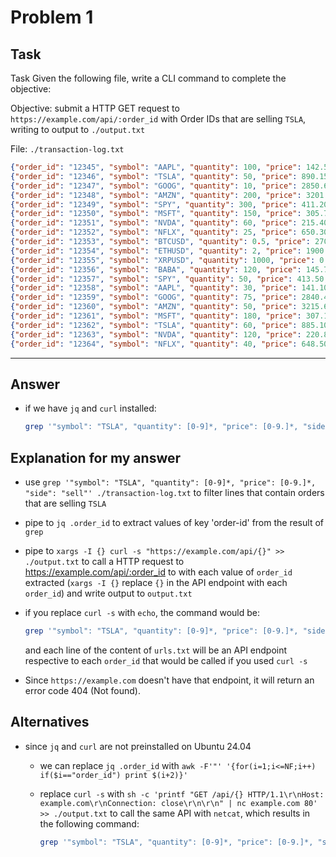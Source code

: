 # Problem 1

## Task

Task
Given the following file, write a CLI command to complete the objective:

Objective: submit a HTTP GET request to ```https://example.com/api/:order_id``` with Order IDs that are selling ```TSLA```, writing to output to ```./output.txt```

File: ```./transaction-log.txt```

```json
{"order_id": "12345", "symbol": "AAPL", "quantity": 100, "price": 142.50, "side": "buy", "timestamp": "2025-02-18T09:15:30Z"}
{"order_id": "12346", "symbol": "TSLA", "quantity": 50, "price": 890.15, "side": "sell", "timestamp": "2025-02-18T09:16:10Z"}
{"order_id": "12347", "symbol": "GOOG", "quantity": 10, "price": 2850.60, "side": "buy", "timestamp": "2025-02-18T09:17:20Z"}
{"order_id": "12348", "symbol": "AMZN", "quantity": 200, "price": 3201.45, "side": "sell", "timestamp": "2025-02-18T09:18:05Z"}
{"order_id": "12349", "symbol": "SPY", "quantity": 300, "price": 411.20, "side": "buy", "timestamp": "2025-02-18T09:19:15Z"}
{"order_id": "12350", "symbol": "MSFT", "quantity": 150, "price": 305.75, "side": "sell", "timestamp": "2025-02-18T09:20:00Z"}
{"order_id": "12351", "symbol": "NVDA", "quantity": 60, "price": 215.40, "side": "buy", "timestamp": "2025-02-18T09:20:45Z"}
{"order_id": "12352", "symbol": "NFLX", "quantity": 25, "price": 650.30, "side": "sell", "timestamp": "2025-02-18T09:21:25Z"}
{"order_id": "12353", "symbol": "BTCUSD", "quantity": 0.5, "price": 27000.00, "side": "buy", "timestamp": "2025-02-18T09:22:10Z"}
{"order_id": "12354", "symbol": "ETHUSD", "quantity": 2, "price": 1900.30, "side": "sell", "timestamp": "2025-02-18T09:23:00Z"}
{"order_id": "12355", "symbol": "XRPUSD", "quantity": 1000, "price": 0.85, "side": "buy", "timestamp": "2025-02-18T09:23:40Z"}
{"order_id": "12356", "symbol": "BABA", "quantity": 120, "price": 145.75, "side": "sell", "timestamp": "2025-02-18T09:24:25Z"}
{"order_id": "12357", "symbol": "SPY", "quantity": 50, "price": 413.50, "side": "buy", "timestamp": "2025-02-18T09:25:15Z"}
{"order_id": "12358", "symbol": "AAPL", "quantity": 30, "price": 141.10, "side": "sell", "timestamp": "2025-02-18T09:26:00Z"}
{"order_id": "12359", "symbol": "GOOG", "quantity": 75, "price": 2840.40, "side": "buy", "timestamp": "2025-02-18T09:26:45Z"}
{"order_id": "12360", "symbol": "AMZN", "quantity": 50, "price": 3215.60, "side": "sell", "timestamp": "2025-02-18T09:27:30Z"}
{"order_id": "12361", "symbol": "MSFT", "quantity": 180, "price": 307.10, "side": "buy", "timestamp": "2025-02-18T09:28:05Z"}
{"order_id": "12362", "symbol": "TSLA", "quantity": 60, "price": 885.10, "side": "sell", "timestamp": "2025-02-18T09:28:50Z"}
{"order_id": "12363", "symbol": "NVDA", "quantity": 120, "price": 220.80, "side": "buy", "timestamp": "2025-02-18T09:29:30Z"}
{"order_id": "12364", "symbol": "NFLX", "quantity": 40, "price": 648.50, "side": "sell", "timestamp": "2025-02-18T09:30:00Z"}
```

---

## Answer

- if we have ```jq``` and ```curl``` installed:

  ```bash
  grep '"symbol": "TSLA", "quantity": [0-9]*, "price": [0-9.]*, "side": "sell"' ./transaction-log.txt | jq -r '.order_id' | xargs -I {} curl -s "https://example.com/api/{}" >> ./output.txt
  ```

## Explanation for my answer

- use ```grep '"symbol": "TSLA", "quantity": [0-9]*, "price": [0-9.]*, "side": "sell"' ./transaction-log.txt``` to filter lines that contain orders that are selling ```TSLA```
- pipe to ```jq .order_id``` to extract values of key 'order-id' from the result of ```grep```
- pipe to ```xargs -I {} curl -s "https://example.com/api/{}" >> ./output.txt``` to call a HTTP request to <https://example.com/api/:order_id> to with each value of ```order_id``` extracted (```xargs -I {}``` replace ```{}``` in the API endpoint with each ```order_id```) and write output to ```output.txt```
- if you replace ```curl -s``` with ```echo```, the command would be:

  ```bash
  grep '"symbol": "TSLA", "quantity": [0-9]*, "price": [0-9.]*, "side": "sell"' ./transaction-log.txt | jq .order_id | xargs -I {} echo "https://example.com/api/{}" >> ./urls.txt
  ```

  and each line of the content of ```urls.txt``` will be an API endpoint respective to each ```order_id``` that would be called if you used ```curl -s```

- Since ```https://example.com``` doesn't have that endpoint, it will return an error code 404 (Not found).

## Alternatives

- since ```jq``` and ```curl``` are not preinstalled on Ubuntu 24.04

  - we can replace ```jq .order_id``` with ```awk -F'"' '{for(i=1;i<=NF;i++) if($i=="order_id") print $(i+2)}'```
  - replace ```curl -s``` with ```sh -c 'printf "GET /api/{} HTTP/1.1\r\nHost: example.com\r\nConnection: close\r\n\r\n" | nc example.com 80' >> ./output.txt``` to call the same API with ```netcat```, which results in the following command:

    ```bash
    grep '"symbol": "TSLA", "quantity": [0-9]*, "price": [0-9.]*, "side": "sell"' ./transaction-log.txt | awk -F'"' '{for(i=1;i<=NF;i++) if($i=="order_id") print $(i+2)}' | xargs -I {} sh -c 'printf "GET /api/{} HTTP/1.1\r\nHost: example.com\r\nConnection: close\r\n\r\n" | nc example.com 80' >> ./output.txt
    ```
